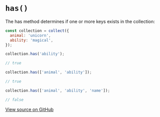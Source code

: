 # `has()`

The has method determines if one or more keys exists in the collection:

```js
const collection = collect({
  animal: 'unicorn',
  ability: 'magical',
});

collection.has('ability');

// true

collection.has(['animal', 'ability']);

// true

collection.has(['animal', 'ability', 'name']);

// false
```




[View source on GitHub](https://github.com/ecrmnn/collect.js/blob/master/src/methods/has.js)